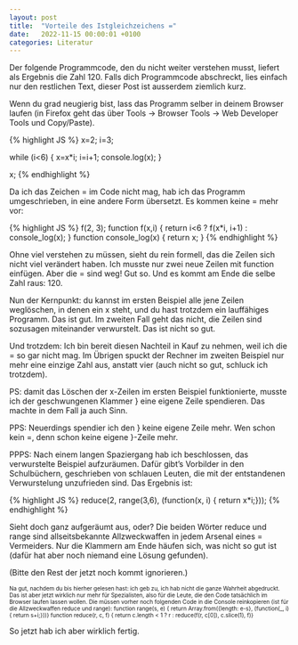 ```yaml
---
layout: post
title:  "Vorteile des Istgleichzeichens ="
date:   2022-11-15 00:00:01 +0100
categories: Literatur
---
```

Der folgende Programmcode, den du nicht weiter verstehen musst, liefert als Ergebnis die Zahl 120. Falls dich Programmcode abschreckt, lies einfach nur den restlichen Text, dieser Post ist ausserdem ziemlich kurz.

Wenn du grad neugierig bist, lass das Programm selber in deinem Browser laufen (in Firefox geht das über Tools -> Browser Tools -> Web Developer Tools und Copy/Paste).

{% highlight JS %}
x=2;
i=3;

while (i<6) {
 x=x*i;
 i=i+1;
 console.log(x);
}

x;
{% endhighlight %}

Da ich das Zeichen = im Code nicht mag, hab ich das Programm umgeschrieben, in eine andere Form übersetzt. Es kommen keine = mehr vor:

{% highlight JS %}
f(2,
  3);
function f(x,i) {
 return i<6 ?
  f(x*i,
    i+1) :
  console_log(x);
}
function console_log(x) {
 return x;
}
{% endhighlight %}

Ohne viel verstehen zu müssen, sieht du rein formell, das die Zeilen sich nicht viel verändert haben. Ich musste nur zwei neue Zeilen mit function einfügen. Aber die = sind weg! Gut so. Und es kommt am Ende die selbe Zahl raus: 120.

Nun der Kernpunkt: du kannst im ersten Beispiel alle jene Zeilen weglöschen, in denen ein x steht, und du hast trotzdem ein lauffähiges Programm. Das ist gut. Im zweiten Fall geht das nicht, die Zeilen sind sozusagen miteinander verwurstelt. Das ist nicht so gut.

Und trotzdem: Ich bin bereit diesen Nachteil in Kauf zu nehmen, weil ich die = so gar nicht mag. Im Übrigen spuckt der Rechner im zweiten Beispiel nur mehr eine einzige Zahl aus, anstatt vier (auch nicht so gut, schluck ich trotzdem).

PS: damit das Löschen der x-Zeilen im ersten Beispiel funktionierte, musste ich der geschwungenen Klammer } eine eigene Zeile spendieren. Das machte in dem Fall ja auch Sinn.

PPS: Neuerdings spendier ich den } keine eigene Zeile mehr. Wen schon kein =, denn schon keine eigene }-Zeile mehr.

PPPS: Nach einem langen Spaziergang hab ich beschlossen, das verwurstelte Beispiel aufzuräumen. Dafür gibt’s Vorbilder in den Schulbüchern, geschrieben von schlauen Leuten, die mit der entstandenen Verwurstelung unzufrieden sind. Das Ergebnis ist:

{% highlight JS %}
reduce(2,
       range(3,6),
       (function(x, i) {
        return x*i;}));
{% endhighlight %}

Sieht doch ganz aufgeräumt aus, oder? Die beiden Wörter reduce und range sind allseitsbekannte Allzweckwaffen in jedem Arsenal eines = Vermeiders. Nur die Klammern am Ende häufen sich, was nicht so gut ist (dafür hat aber noch niemand eine Lösung gefunden).

(Bitte den Rest der jetzt noch kommt ignorieren.)

<span style="font-size:10px">
Na gut, nachdem du bis hierher gelesen hast: ich geb zu, ich hab nicht die ganze Wahrheit abgedruckt. Das ist aber jetzt wirklich nur mehr für Spezialisten, also für die Leute, die den Code tatsächlich im Browser laufen lassen wollen. Die müssen vorher noch folgenden Code in die Console reinkopieren (ist für die Allzweckwaffen reduce und range):
</span>

<span style="font-size:10px">
function range(s, e) { return Array.from({length: e-s}, (function(_, i) { return s+i;}))}  
function reduce(r, c, f) { return c.length < 1 ? r : reduce(f(r, c[0]), c.slice(1), f)}
</span>

So jetzt hab ich aber wirklich fertig.
